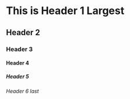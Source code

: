 # This is Header 1 Largest
## Header 2
### Header 3
#### Header 4
##### Header 5 
###### Header 6 last
